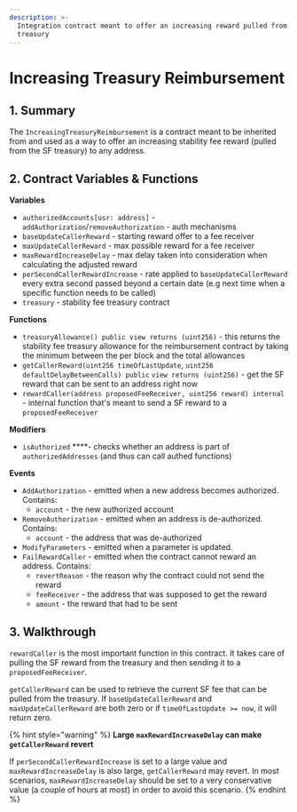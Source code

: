 ```yaml
---
description: >-
  Integration contract meant to offer an increasing reward pulled from the SF
  treasury
---
```


# Increasing Treasury Reimbursement

## 1. Summary <a id="1-introduction-summary"></a>

The `IncreasingTreasuryReimbursement` is a contract meant to be inherited from and used as a way to offer an increasing stability fee reward \(pulled from the SF treasury\) to any address.

## 2. Contract Variables & Functions <a id="2-contract-details"></a>

**Variables**

* `authorizedAccounts[usr: address]` - `addAuthorization`/`removeAuthorization` - auth mechanisms
* `baseUpdateCallerReward` - starting reward offer to a fee receiver
* `maxUpdateCallerReward` - max possible reward for a fee receiver
* `maxRewardIncreaseDelay` - max delay taken into consideration when calculating the adjusted reward
* `perSecondCallerRewardIncrease` - rate applied to `baseUpdateCallerReward` every extra second passed beyond a certain date \(e.g next time when a specific function needs to be called\)
* `treasury` - stability fee treasury contract

**Functions**

* `treasuryAllowance() public view returns (uint256)` - this returns the stability fee treasury allowance for the reimbursement contract by taking the minimum between the per block and the total allowances
* `getCallerReward(uint256 timeOfLastUpdate`, `uint256 defaultDelayBetweenCalls) public` `view returns (uint256)` - get the SF reward that can be sent to an address right now
* `rewardCaller(address proposedFeeReceiver, uint256 reward) internal` - internal function that's meant to send a SF reward to a `proposedFeeReceiver`

**Modifiers**

* `isAuthorized` ****- checks whether an address is part of `authorizedAddresses` \(and thus can call authed functions\)

**Events**

* `AddAuthorization` - emitted when a new address becomes authorized. Contains:
  * `account` - the new authorized account
* `RemoveAuthorization` - emitted when an address is de-authorized. Contains:
  * `account` - the address that was de-authorized
* `ModifyParameters` - emitted when a parameter is updated.
* `FailRewardCaller` - emitted when the contract cannot reward an address. Contains:
  * `revertReason` - the reason why the contract could not send the reward
  * `feeReceiver` - the address that was supposed to get the reward
  * `amount` - the reward that had to be sent

## 3. Walkthrough <a id="2-contract-details"></a>

`rewardCaller` is the most important function in this contract. It takes care of pulling the SF reward from the treasury and then sending it to a `proposedFeeReceiver`.

`getCallerReward` can be used to retrieve the current SF fee that can be pulled from the treasury. If `baseUpdateCallerReward` and `maxUpdateCallerReward` are both zero or if `timeOfLastUpdate >= now`, it will return zero.

{% hint style="warning" %}
**Large `maxRewardIncreaseDelay` can make `getCallerReward` revert**

If `perSecondCallerRewardIncrease` is set to a large value and `maxRewardIncreaseDelay` is also large, `getCallerReward` may revert. In most scenarios,  `maxRewardIncreaseDelay` should be set to a very conservative value \(a couple of hours at most\) in order to avoid this scenario.
{% endhint %}



